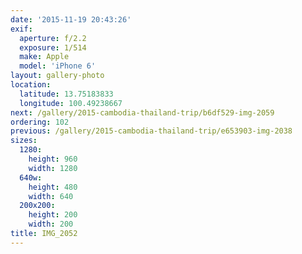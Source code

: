 ```yaml
---
date: '2015-11-19 20:43:26'
exif:
  aperture: f/2.2
  exposure: 1/514
  make: Apple
  model: 'iPhone 6'
layout: gallery-photo
location:
  latitude: 13.75183833
  longitude: 100.49238667
next: /gallery/2015-cambodia-thailand-trip/b6df529-img-2059
ordering: 102
previous: /gallery/2015-cambodia-thailand-trip/e653903-img-2038
sizes:
  1280:
    height: 960
    width: 1280
  640w:
    height: 480
    width: 640
  200x200:
    height: 200
    width: 200
title: IMG_2052
---
```

